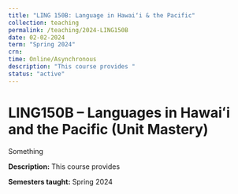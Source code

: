 ```yaml
---
title: "LING 150B: Language in Hawaiʻi & the Pacific"
collection: teaching
permalink: /teaching/2024-LING150B
date: 02-02-2024
term: "Spring 2024"
crn: 
time: Online/Asynchronous
description: "This course provides "
status: "active"
---
```


# LING150B – Languages in Hawaiʻi and the Pacific (Unit Mastery)
Something

**Description:** This course provides 

**Semesters taught:** Spring 2024

